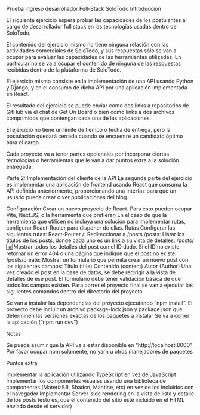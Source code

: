 Prueba ingreso desarrollador Full-Stack SoloTodo
Introducción

El siguiente ejercicio espera probar las capacidades de los postulantes al cargo de desarrollador full stack en las tecnologías usadas dentro de SoloTodo.

El contenido del ejercicio mismo no tiene ninguna relación con las actividades comerciales de SoloTodo, y sus respuestas sólo se van a ocupar para evaluar las capacidades de las herramientas utilizadas. En particular no se va a ocupar el contenido de ninguna de las respuestas recibidas dentro de la plataforma de SoloTodo.

El ejercicio mismo consiste en la implementación de una API usando Python y Django, y en el consumo de dicha API por una aplicación implementada en React.

El resultado del ejercicio se puede enviar como dos links a repositorios de GitHub vía el chat de Get On Board o bien como links a dos archivos comprimidos que contengan cada una de las aplicaciones.

El ejercicio no tiene un límite de tiempo o fecha de entrega, pero la postulación quedará cerrada cuando se encuentre un candidato óptimo para el cargo.

Cada proyecto va a tener partes opcionales por incorporar ciertas tecnologías o herramientas que le van a dar puntos extra a la solución entregada.

Parte 2: Implementación del cliente de la API
La segunda parte del ejercicio es implementar una aplicación de frontend usando React que consuma la API definida anteriormente, proporcionando una interfaz para que un usuario pueda crear o ver publicaciones del blog.

Configuración
Crear un nuevo proyecto de React. Para esto pueden ocupar Vite, Next.JS, o la herramienta que prefieran
En el caso de que la herramienta que utilicen no incluya una solución para implementar rutas, configurar React-Router para disponer de ellas.
Rutas
Configurar las siguientes rutas: React-Router
/: Redireccionar a /posts
/posts: Listar los títulos de los posts, donde cada uno es un link a su vista de detalles.
/posts/:id: Mostrar todos los detalles del post con el ID dado. Si el ID no existe retornar un error 404 o una página que indique que el post no existe.
/posts/create: Mostrar un formulario que permita crear un nuevo post con los siguientes campos:
Título (title)
Contenido (content)
Autor (Author)
	Una vez creado el post en la base de datos, se debe redirigir a la vista de detalles de ese post. El formulario debe tener validación básica de que todos los campos existen.
Para correr el proyecto final se van a ejecutar los siguientes comandos dentro del directorio del proyecto

Se van a instalar las dependencias del proyecto ejecutando “npm install”. El proyecto debe incluir un archivo package-lock.json y package.json que determinen las versiones exactas de los paquetes a instalar
Se va a correr la aplicación (“npm run dev”)

Notas

Se puede asumir que la API va a estar disponible en “http://localhost:8000”
Por favor ocupar npm solamente, no yarn u otros manejadores de paquetes

Puntos extra

Implementar la aplicación utilizando TypeScript en vez de JavaScript
Implementar los componentes visuales usando una biblioteca de componentes (MaterialUI, Shadcn, Mantine, etc) en vez de los incluidos con el navegador
Implementar Server-side rendering en la vista de lista y detalle de los posts (esto es, que el contenido del sitio esté incluido en el HTML enviado desde el servidor)

